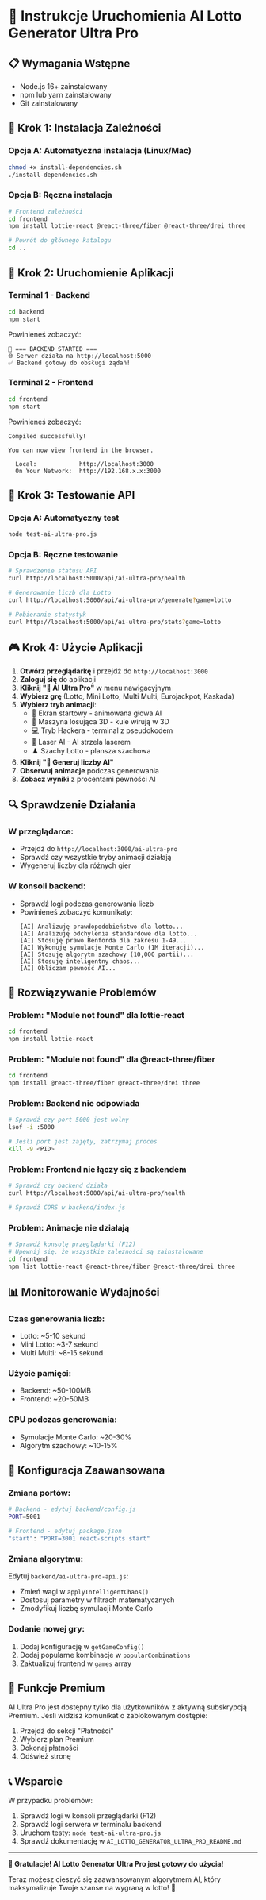 # 🚀 Instrukcje Uruchomienia AI Lotto Generator Ultra Pro

## 📋 Wymagania Wstępne

- Node.js 16+ zainstalowany
- npm lub yarn zainstalowany
- Git zainstalowany

## 🔧 Krok 1: Instalacja Zależności

### Opcja A: Automatyczna instalacja (Linux/Mac)
```bash
chmod +x install-dependencies.sh
./install-dependencies.sh
```

### Opcja B: Ręczna instalacja
```bash
# Frontend zależności
cd frontend
npm install lottie-react @react-three/fiber @react-three/drei three

# Powrót do głównego katalogu
cd ..
```

## 🚀 Krok 2: Uruchomienie Aplikacji

### Terminal 1 - Backend
```bash
cd backend
npm start
```

Powinieneś zobaczyć:
```
🚀 === BACKEND STARTED ===
🌐 Serwer działa na http://localhost:5000
✅ Backend gotowy do obsługi żądań!
```

### Terminal 2 - Frontend
```bash
cd frontend
npm start
```

Powinieneś zobaczyć:
```
Compiled successfully!

You can now view frontend in the browser.

  Local:            http://localhost:3000
  On Your Network:  http://192.168.x.x:3000
```

## 🧪 Krok 3: Testowanie API

### Opcja A: Automatyczny test
```bash
node test-ai-ultra-pro.js
```

### Opcja B: Ręczne testowanie
```bash
# Sprawdzenie statusu API
curl http://localhost:5000/api/ai-ultra-pro/health

# Generowanie liczb dla Lotto
curl http://localhost:5000/api/ai-ultra-pro/generate?game=lotto

# Pobieranie statystyk
curl http://localhost:5000/api/ai-ultra-pro/stats?game=lotto
```

## 🎮 Krok 4: Użycie Aplikacji

1. **Otwórz przeglądarkę** i przejdź do `http://localhost:3000`
2. **Zaloguj się** do aplikacji
3. **Kliknij "🚀 AI Ultra Pro"** w menu nawigacyjnym
4. **Wybierz grę** (Lotto, Mini Lotto, Multi Multi, Eurojackpot, Kaskada)
5. **Wybierz tryb animacji**:
   - 🚀 Ekran startowy - animowana głowa AI
   - 🎰 Maszyna losująca 3D - kule wirują w 3D
   - 💻 Tryb Hackera - terminal z pseudokodem
   - 🔫 Laser AI - AI strzela laserem
   - ♟️ Szachy Lotto - plansza szachowa
6. **Kliknij "🚀 Generuj liczby AI"**
7. **Obserwuj animacje** podczas generowania
8. **Zobacz wyniki** z procentami pewności AI

## 🔍 Sprawdzenie Działania

### W przeglądarce:
- Przejdź do `http://localhost:3000/ai-ultra-pro`
- Sprawdź czy wszystkie tryby animacji działają
- Wygeneruj liczby dla różnych gier

### W konsoli backend:
- Sprawdź logi podczas generowania liczb
- Powinieneś zobaczyć komunikaty:
  ```
  [AI] Analizuję prawdopodobieństwo dla lotto...
  [AI] Analizuję odchylenia standardowe dla lotto...
  [AI] Stosuję prawo Benforda dla zakresu 1-49...
  [AI] Wykonuję symulacje Monte Carlo (1M iteracji)...
  [AI] Stosuję algorytm szachowy (10,000 partii)...
  [AI] Stosuję inteligentny chaos...
  [AI] Obliczam pewność AI...
  ```

## 🐛 Rozwiązywanie Problemów

### Problem: "Module not found" dla lottie-react
```bash
cd frontend
npm install lottie-react
```

### Problem: "Module not found" dla @react-three/fiber
```bash
cd frontend
npm install @react-three/fiber @react-three/drei three
```

### Problem: Backend nie odpowiada
```bash
# Sprawdź czy port 5000 jest wolny
lsof -i :5000

# Jeśli port jest zajęty, zatrzymaj proces
kill -9 <PID>
```

### Problem: Frontend nie łączy się z backendem
```bash
# Sprawdź czy backend działa
curl http://localhost:5000/api/ai-ultra-pro/health

# Sprawdź CORS w backend/index.js
```

### Problem: Animacje nie działają
```bash
# Sprawdź konsolę przeglądarki (F12)
# Upewnij się, że wszystkie zależności są zainstalowane
cd frontend
npm list lottie-react @react-three/fiber @react-three/drei three
```

## 📊 Monitorowanie Wydajności

### Czas generowania liczb:
- Lotto: ~5-10 sekund
- Mini Lotto: ~3-7 sekund
- Multi Multi: ~8-15 sekund

### Użycie pamięci:
- Backend: ~50-100MB
- Frontend: ~20-50MB

### CPU podczas generowania:
- Symulacje Monte Carlo: ~20-30%
- Algorytm szachowy: ~10-15%

## 🔧 Konfiguracja Zaawansowana

### Zmiana portów:
```bash
# Backend - edytuj backend/config.js
PORT=5001

# Frontend - edytuj package.json
"start": "PORT=3001 react-scripts start"
```

### Zmiana algorytmu:
Edytuj `backend/ai-ultra-pro-api.js`:
- Zmień wagi w `applyIntelligentChaos()`
- Dostosuj parametry w filtrach matematycznych
- Zmodyfikuj liczbę symulacji Monte Carlo

### Dodanie nowej gry:
1. Dodaj konfigurację w `getGameConfig()`
2. Dodaj popularne kombinacje w `popularCombinations`
3. Zaktualizuj frontend w `games` array

## 🎯 Funkcje Premium

AI Ultra Pro jest dostępny tylko dla użytkowników z aktywną subskrypcją Premium. Jeśli widzisz komunikat o zablokowanym dostępie:

1. Przejdź do sekcji "Płatności"
2. Wybierz plan Premium
3. Dokonaj płatności
4. Odśwież stronę

## 📞 Wsparcie

W przypadku problemów:
1. Sprawdź logi w konsoli przeglądarki (F12)
2. Sprawdź logi serwera w terminalu backend
3. Uruchom testy: `node test-ai-ultra-pro.js`
4. Sprawdź dokumentację w `AI_LOTTO_GENERATOR_ULTRA_PRO_README.md`

---

**🎉 Gratulacje! AI Lotto Generator Ultra Pro jest gotowy do użycia!**

Teraz możesz cieszyć się zaawansowanym algorytmem AI, który maksymalizuje Twoje szanse na wygraną w lotto! 🚀










































